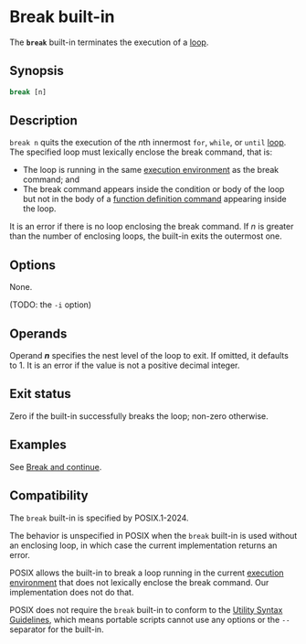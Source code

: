 # Break built-in

The **`break`** built-in terminates the execution of a [loop].

## Synopsis

```sh
break [n]
```

## Description

`break n` quits the execution of the *n*th innermost `for`, `while`, or `until` [loop]. The specified loop must lexically enclose the break command, that is:

- The loop is running in the same [execution environment] as the break command; and
- The break command appears inside the condition or body of the loop but not in the body of a [function definition command](../language/functions.md#defining-functions) appearing inside the loop.

It is an error if there is no loop enclosing the break command.
If *n* is greater than the number of enclosing loops, the built-in exits the
outermost one.

## Options

None.

(TODO: the `-i` option)

## Operands

Operand ***n*** specifies the nest level of the loop to exit.
If omitted, it defaults to 1.
It is an error if the value is not a positive decimal integer.

## Exit status

Zero if the built-in successfully breaks the loop; non-zero otherwise.

## Examples

See [Break and continue](../language/commands/loops.md#break-and-continue).

## Compatibility

The `break` built-in is specified by POSIX.1-2024.

The behavior is unspecified in POSIX when the `break` built-in is used without an enclosing loop, in which case the current implementation returns an error.

POSIX allows the built-in to break a loop running in the current [execution environment] that does not lexically enclose the break command. Our implementation does not do that.

POSIX does not require the `break` built-in to conform to the [Utility Syntax Guidelines](https://pubs.opengroup.org/onlinepubs/9799919799/basedefs/V1_chap12.html#tag_12_02), which means portable scripts cannot use any options or the `--` separator for the built-in.

[execution environment]: ../environment/index.html
[loop]: ../language/commands/loops.md
